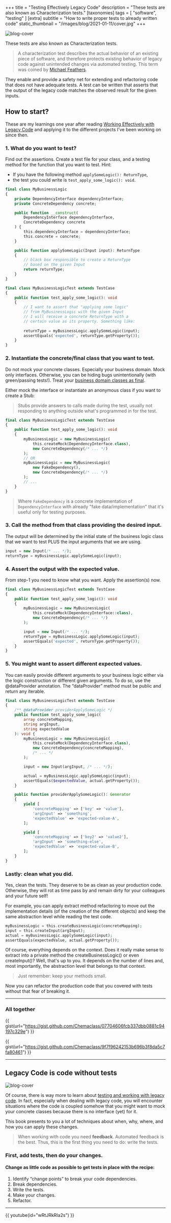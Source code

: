+++
title = "Testing Effectively Legacy Code"
description = "These tests are also known as Characterization tests."
[taxonomies]
tags = [ "software", "testing" ]
[extra]
subtitle = "How to write proper tests to already written code"
static_thumbnail = "/images/blog/2021-01-11/cover.jpg"
+++

![blog-cover](/images/blog/2020-08-17/cover.jpg)

These tests are also known as Characterization tests.

<!-- more -->

> A characterization test describes the actual behavior of an existing piece of software, and therefore protects existing
> behavior of legacy code against unintended changes via automated testing. This term was coined by [Michael Feathers](/readings/working-effectively-with-legacy-code/).

They enable and provide a safety net for extending and refactoring code that does not have adequate tests. A test can be
written that asserts that the output of the legacy code matches the observed result for the given inputs.

## How to start?

These are my learnings one year after
reading [Working Effectively with Legacy Code](/readings/working-effectively-with-legacy-code/) and applying it to the
different projects I've been working on since then.

### 1. What do you want to test?

Find out the assertions. Create a test file for your class, and a testing method for the function that you want to test.
Hint:

- If you have the following method `applySomeLogic(): ReturnType`,
- the test you could write is `test_apply_some_logic(): void`.

```php
final class MyBusinessLogic
{
    private DependencyInterface dependencyInterface;
    private ConcreteDependency concrete;

    public function __construct(
        DependencyInterface dependencyInterface,
        ConcreteDependency concrete
    ) {
        this.dependencyInterface = dependencyInterface;
        this.concrete = concrete;
    }

    public function applySomeLogic(Input input): ReturnType
    {
        // black box responsible to create a ReturnType
        // based on the given Input
        return returnType;
    }
}

final class MyBusinessLogicTest extends TestCase
{
    public function test_apply_some_logic(): void
    {
        // I want to assert that "applying some logic"
        // from MyBusinessLogic with the given Input
        // I will receive a concrete ReturnType with a 
        // certain value as its property. Something like:
        
        returnType = myBusinessLogic.applySomeLogic(input);
        assertEquals('expected', returnType.getProperty());
    }
}
```

### 2. Instantiate the concrete/final class that you want to test.

Do not mock your concrete classes. Especially your business domain. Mock only interfaces. Otherwise, you can be hiding
bugs unintentionally (with green/passing tests!). Treat your [business domain classes as final](/blog/final-classes).

Either mock the interface or instantiate an anonymous class if you want to create a Stub:

> Stubs provide answers to calls made during the test, usually not responding to anything outside what's programmed in for the test.

```php
final class MyBusinessLogicTest extends TestCase
{
    public function test_apply_some_logic(): void
    {
        myBusinessLogic = new MyBusinessLogic(
            this.createMock(DependencyInterface.class),
            new ConcreteDependency(/* ... */)
        );
        // OR
        myBusinessLogic = new MyBusinessLogic(
            new FakeDependency(),
            new ConcreteDependency(/* ... */)
        );
        // ...
    }
}
```

> Where `FakeDependency` is a concrete implementation of `DependencyInterface` with already "fake data/implementation" that it's useful only for testing purposes.

### 3. Call the method from that class providing the desired input.

The output will be determined by the initial state of the business logic class that we want to test PLUS the input
arguments that we are using.

```php
input = new Input(/* ... */);
returnType = myBusinessLogic.applySomeLogic(input);
```

### 4. Assert the output with the expected value.

From step-1 you need to know what you want. Apply the assertion(s) now.

```php
final class MyBusinessLogicTest extends TestCase
{
    public function test_apply_some_logic(): void
    {
        myBusinessLogic = new MyBusinessLogic(
            this.createMock(DependencyInterface::class),
            new ConcreteDependency(/* ... */)
        );

        input = new Input(/* ... */);
        returnType = myBusinessLogic.applySomeLogic(input);
        assertEquals('expected', returnType.getProperty());
    }
}
```

### 5. You might want to assert different expected values.

You can easily provide different arguments to your business logic either via the logic construction or different given
arguments. To do so, use the @dataProvider annotation. The “dataProvider” method must be public and return any iterable.


```php
final class MyBusinessLogicTest extends TestCase
{
    /** @dataProvider providerApplySomeLogic */
    public function test_apply_some_logic(
        array concreteMapping,
        string argInput,
        string expectedValue
    ): void {
        myBusinessLogic = new MyBusinessLogic(
            this.createMock(DependencyInterface.class),
            new ConcreteDependency(concreteMapping),
            /* ... */
        );

        input = new Input(argInput, /* ... */);

        actual = myBusinessLogic.applySomeLogic(input);
        assertEquals($expectedValue, actual.getProperty());
    }

    public function providerApplySomeLogic(): Generator
    {
        yield [
            'concreteMapping' => ['key' => 'value'],
            'argInput' => 'something',
            'expectedValue' => 'expected-value-A',
        ];

        yield [
            'concreteMapping' => ['key2' => 'value2'],
            'argInput' => 'something-else',
            'expectedValue' => 'expected-value-B',
        ];
    }
}
```

### Lastly: clean what you did.

Yes, clean the tests. They deserve to be as clean as your production code. Otherwise, they will rot as time pass by and
remain dirty for your colleagues and your future self!

For example, you can apply extract method refactoring to move out the implementation details (of the creation of the
different objects) and keep the same abstraction level while reading the test code.

```php
myBusinessLogic = this.createBusinessLogic(concreteMapping);
input = this.createInput(argInput);
actual = myBusinessLogic.applySomeLogic(input);
assertEquals(expectedValue, actual.getProperty());
```

Of course, everything depends on the context. Does it really make sense to extract into a private method the
createBusinessLogic() or even createInput()? Well, that's up to you. It depends on the number of lines and, most
importantly, the abstraction level that belongs to that context.

> Just remember: keep your methods small.

Now you can refactor the production code that you covered with tests without that fear of breaking it.

---

### All together

{{ gist(url="https://gist.github.com/Chemaclass/07704606fcb337dbb0881c94197c329e") }}

{{ gist(url="https://gist.github.com/Chemaclass/9f7f96242153b696b3f8da5c7fa80461") }}

---

## Legacy Code is code without tests

![blog-cover](/images/blog/2020-08-17/footer.jpg)

Of course, there is way more to learn
about [testing and working with legacy code](/readings/working-effectively-with-legacy-code/). In fact, especially when
dealing with legacy code, you will encounter situations where the code is coupled somehow that you might want to mock
your concrete classes because there is no interface (yet) for it.

This book presents to you a lot of techniques about when, why, where, and how you can apply these changes.

> When working with code you need **feedback**. Automated feedback is the best. Thus, this is the first thing you need to do: write the tests.

### First, add tests, then do your changes.

#### Change as little code as possible to get tests in place with the recipe:

1. Identify “change points” to break your code dependencies.
1. Break dependencies.
1. Write the tests.
1. Make your changes.
1. Refactor.

---

{{ youtube(id="wRtJRkRIa2s") }}